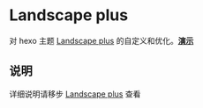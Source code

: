# Landscape plus
对 hexo 主题 [Landscape plus](https://github.com/xiangming/landscape-plus) 的自定义和优化。[**演示**](http://jalonwong.github.io/)

## 说明
详细说明请移步 [Landscape plus](https://github.com/xiangming/landscape-plus) 查看
